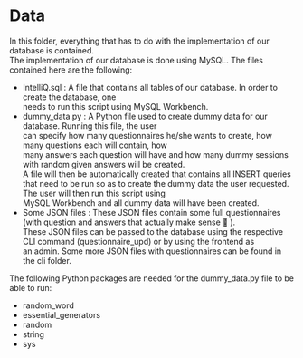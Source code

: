 # Data  
In this folder, everything that has to do with the implementation of our database is contained.  
The implementation of our database is done using MySQL. The files contained here are the following:  

- IntelliQ.sql :  A file that contains all tables of our database. In order to create the database, one  
needs to run this script using MySQL Workbench.  
- dummy_data.py : A Python file used to create dummy data for our database. Running this file, the user  
can specify how many questionnaires he/she wants to create, how many questions each will contain, how  
many answers each question will have and how many dummy sessions with random given answers will be created.   
A file will then be automatically created that contains all INSERT queries  
that need to be run so as to create the dummy data the user requested. The user will then run this script using  
MySQL Workbench and all dummy data will have been created.  
- Some JSON files : These JSON files contain some full questionnaires (with question and answers that actually make sense :slightly_smiling_face: ).  
These JSON files can be passed to the database using the respective CLI command (questionnaire_upd) or by using the frontend as  
an admin. Some more JSON files with questionnaires can be found in the cli folder. 

The following Python packages are needed for the dummy_data.py file to be able to run:  
- random_word  
- essential_generators  
- random  
- string   
- sys   
